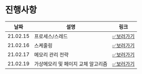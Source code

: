 # 진행사항

|날짜|설명|링크|
|------|---|---|
|21.02.15|프로세스/스레드|[✅보러가기](https://github.com/happ-in/Tech_interview/blob/main/03.Operating_system/phb/21.02.15.md)|
|21.02.16|스케줄링|[✅보러가기](https://github.com/happ-in/Tech_interview/blob/main/03.Operating_system/phb/21.02.16.md)|
|21.02.17|메모리 관리 전략|[✅보러가기]()|
|21.02.19|가상메모리 및 페이지 교체 알고리즘|[✅보러가기]()|

